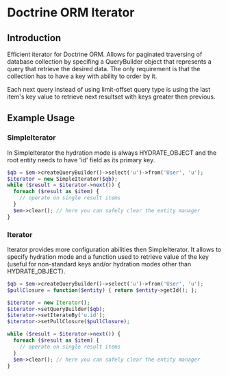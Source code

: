 # Doctrine ORM Iterator #

## Introduction ##

Efficient iterator for Doctrine ORM. Allows for paginated traversing of database collection by specifing a QueryBuilder object that represents a query that retrieve the desired data. The only requirement is that the collection has to have a key with ability to order by it.

Each next query instead of using limit-offset query type is using the last item's key value to retrieve next resultset with keys greater then previous.

## Example Usage ##

### SimpleIterator ###
In SimpleIterator the hydration mode is always HYDRATE_OBJECT and the root entity needs to have 'id' field as its primary key.
```php
$qb = $em->createQueryBuilder()->select('u')->from('User', 'u');
$iterator = new SimpleIterator($qb);
while ($result = $iterator->next()) {
  foreach ($result as $item) {
    // operate on single result items
  }
  $em->clear(); // here you can safely clear the entity manager
}
```
  
### Iterator ###
Iterator provides more configuration abilities then SimpleIterator. It allows to specify hydration mode and a function
used to retrieve value of the key (useful for non-standard keys and/or hydration modes other than HYDRATE_OBJECT).
```php
$qb = $em->createQueryBuilder()->select('u')->from('User', 'u');
$pullClosure = function($entity) { return $entity->getId(); };

$iterator = new Iterator();
$iterator->setQueryBuilder($qb);
$iterator->setIterateBy('u.id');
$iterator->setPullClosure($pullClosure);

while ($result = $iterator->next()) {
  foreach ($result as $item) {
    // operate on single result items
  }
  $em->clear(); // here you can safely clear the entity manager
}
```